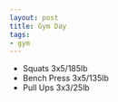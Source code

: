 ```yaml
---
layout: post
title: Gym Day
tags:
- gym
---
```


- Squats 3x5/185lb
- Bench Press 3x5/135lb
- Pull Ups 3x3/25lb


